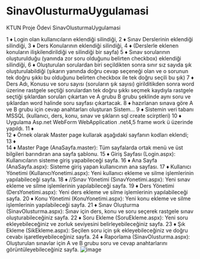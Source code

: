 # SinavOlusturmaUygulamasi
 KTUN Proje Ödevi SinavOlusturmaUygulamasi


1	♦	Login olan kullanıcıların eklendiği silindiği,
2	♦	Sınav Derslerinin eklendiği silindiği,
3	♦	Ders Konularının eklendiği silindiği,
4	♦	(Derslerle eklenen konuların ilişkilendirildiği ve silindiği bir sayfa)
5	♦	Sınav sorularının oluşturulduğu (yanında zor soru olduğunu belirten checkbox) eklendiği silindiği,
6	♦	Oluşturulan sorulardan biri seçildikten sonra sınır sız sayıda şık oluşturulabildiği (şıkarın yanında doğru cevap seçeneği olan ve o sorunun tek doğru şıkkı bu olduğunu belirten checkbox ile tek doğru seçili bu şık)
7	♦	Ders Adı, Konusu ve soru sayısı (soruların şık sayısı) girilditikden sonra word üzerine rastgele seçtiği sorulardan tek doğru şıkkı seçmek kaydıyla rastgele seçtiği şıklardan soruları çıkartan ve A grubu B grubu şeklinde aynı soru ve şıklardan word halinde soru sayfası çıkartacak.
8	♦	hazırlanan sınava göre A ve B grubu için cevap anahtarları oluşturan Sistem...
9	♦	Sistemin veri tabanı MSSQL  (kullanıcı, ders, konu, sınav ve şıkların sql create scirptleri)
10	♦	Uygulama Asp.net WebForm WebApplication .net4,5 frame work ü üzerinde yapıldı.
11	♦	
12	♦	Örnek olarak Master page kullarak aşağıdaki sayfanın kodları eklendi;
13	♦	
14	♦	Master Page (AnaSayfa.master): Tüm sayfalarda ortak menü ve üst bilgileri barındıran ana sayfa şablonu.
15	♦	Giriş Sayfası (Login.aspx): Kullanıcıların sisteme giriş yapabileceği sayfa.
16	♦	Ana Sayfa (AnaSayfa.aspx): Sisteme giriş yapan kullanıcının ana sayfası.
17	♦	Kullanıcı Yönetimi (KullanıcıYonetimi.aspx): Yeni kullanıcı ekleme ve silme işlemlerinin yapılabileceği sayfa.
18	♦	//Sınav Yönetimi (SınavYonetimi.aspx): Yeni sınav ekleme ve silme işlemlerinin yapılabileceği sayfa.
19	♦	Ders Yönetimi (DersYonetimi.aspx): Yeni ders ekleme ve silme işlemlerinin yapılabileceği sayfa.
20	♦	Konu Yönetimi (KonuYonetimi.aspx): Yeni konu ekleme ve silme işlemlerinin yapılabileceği sayfa.
21	♦	Sınav Oluşturma (SinavOlusturma.aspx): Sınav için ders, konu ve soru seçerek rastgele sınav oluşturabileceğiniz sayfa.
22	♦	Soru Ekleme (SoruEkleme.aspx): Yeni soru ekleyebileceğiniz ve zorluk seviyesini belirleyebileceğiniz sayfa.
23	♦	Şık Ekleme (SikEkleme.aspx): Seçilen soru için şık ekleyebileceğiniz ve doğru cevabı işaretleyebileceğiniz sayfa.
24	♦	Raporlama (SinavOlusturma.aspx): Oluşturulan sınavlar için A ve B grubu soru ve cevap anahtarlarını görüntüleyebileceğiniz sayfa.
![image](https://github.com/yildirim-mehmet/SinavOlusturmaUygulamasi/assets/72050823/4b2ee3d9-b545-482e-8fe7-ead2f807b858)
